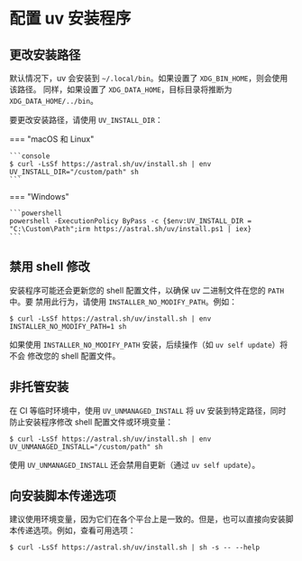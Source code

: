 # 配置 uv 安装程序

## 更改安装路径

默认情况下，uv 会安装到 `~/.local/bin`。如果设置了 `XDG_BIN_HOME`，则会使用该路径。
同样，如果设置了 `XDG_DATA_HOME`，目标目录将推断为 `XDG_DATA_HOME/../bin`。

要更改安装路径，请使用 `UV_INSTALL_DIR`：

=== "macOS 和 Linux"

    ```console
    $ curl -LsSf https://astral.sh/uv/install.sh | env UV_INSTALL_DIR="/custom/path" sh
    ```

=== "Windows"

    ```powershell
    powershell -ExecutionPolicy ByPass -c {$env:UV_INSTALL_DIR = "C:\Custom\Path";irm https://astral.sh/uv/install.ps1 | iex}
    ```

## 禁用 shell 修改

安装程序可能还会更新您的 shell 配置文件，以确保 uv 二进制文件在您的 `PATH` 中。要
禁用此行为，请使用 `INSTALLER_NO_MODIFY_PATH`。例如：

```console
$ curl -LsSf https://astral.sh/uv/install.sh | env INSTALLER_NO_MODIFY_PATH=1 sh
```

如果使用 `INSTALLER_NO_MODIFY_PATH` 安装，后续操作（如 `uv self update`）将不会
修改您的 shell 配置文件。

## 非托管安装

在 CI 等临时环境中，使用 `UV_UNMANAGED_INSTALL` 将 uv 安装到特定路径，同时
防止安装程序修改 shell 配置文件或环境变量：

```console
$ curl -LsSf https://astral.sh/uv/install.sh | env UV_UNMANAGED_INSTALL="/custom/path" sh
```

使用 `UV_UNMANAGED_INSTALL` 还会禁用自更新（通过 `uv self update`）。

## 向安装脚本传递选项

建议使用环境变量，因为它们在各个平台上是一致的。但是，也可以直接向安装脚本传递选项。例如，查看可用选项：

```console
$ curl -LsSf https://astral.sh/uv/install.sh | sh -s -- --help
```